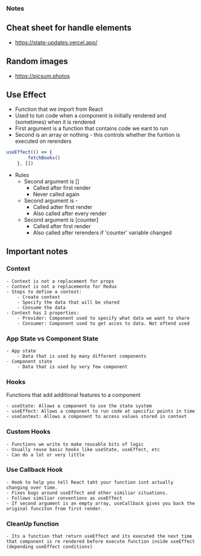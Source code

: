 ### Notes

## Cheat sheet for handle elements

- https://state-updates.vercel.app/

## Random images

- https://picsum.photos

## Use Effect

- Function that we import from React
- Used to tun code when a component is initially rendered and (sometimes) when it is rendered
- First argument is a function that contains code we eant to run
- Second is an array or nothing - this controls whether the funtion is executed on rerenders

```javascript
useEffect(() => {
        fetchBooks()
    }, [])
```

- Rules
    - Second argument is []
        - Called after first render
        - Never called again
    - Second argument is -
        - Called adter first render
        - Also called after every render
    - Second argument is [counter]
        - Called after first render
        - Also called after rerenders if 'counter' variable changed

## Important notes

### Context

    - Context is not a replacement for props
    - Context is not a replacemente for Redux
    - Steps to define a context:
        - Create context
        - Specify the data that will be shared
        - Consume the data
    - Context has 2 properties:
        - Provider: Component used to specify what data we want to share
        - Consumer: Component used to get acces to data. Not oftend used

### App State vs Component State

    - App state
        - Data that is used by many different components
    - Component state
        - Data that is used by very few component

### Hooks

Functions that add additional features to a component

    - useState: Allows a component to use the state system
    - useEffect: Allows a component to run code at specific points in time
    - useContext: Allows a component to access values stored in context

### Custom Hooks

    - Functions we write to make reusable bits of logic
    - Usually reuse basic hooks like useState, useEffect, etc
    - Can do a lot or very little

### Use Callback Hook

    - Hook to help you tell React taht your function isnt actually changing over time.
    - Fixes bugs around useEffect and other similiar situations.
    - Follows similiar conventions as useEffect
    - If second argument is an empty array, useCallback gives you back the original funciton from first render.


### CleanUp function

    - Its a function that return useEffect and its executed the next time that component is re rendered before execute function inside useEffect (depending useEffect conditions)